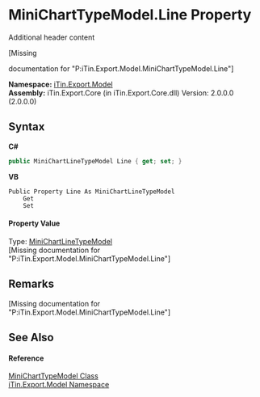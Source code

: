 # MiniChartTypeModel.Line Property 
Additional header content 

\[Missing <summary> documentation for "P:iTin.Export.Model.MiniChartTypeModel.Line"\]

**Namespace:**&nbsp;<a href="N_iTin_Export_Model">iTin.Export.Model</a><br />**Assembly:**&nbsp;iTin.Export.Core (in iTin.Export.Core.dll) Version: 2.0.0.0 (2.0.0.0)

## Syntax

**C#**<br />
``` C#
public MiniChartLineTypeModel Line { get; set; }
```

**VB**<br />
``` VB
Public Property Line As MiniChartLineTypeModel
	Get
	Set
```


#### Property Value
Type: <a href="T_iTin_Export_Model_MiniChartLineTypeModel">MiniChartLineTypeModel</a><br />\[Missing <value> documentation for "P:iTin.Export.Model.MiniChartTypeModel.Line"\]

## Remarks
\[Missing <remarks> documentation for "P:iTin.Export.Model.MiniChartTypeModel.Line"\]

## See Also


#### Reference
<a href="T_iTin_Export_Model_MiniChartTypeModel">MiniChartTypeModel Class</a><br /><a href="N_iTin_Export_Model">iTin.Export.Model Namespace</a><br />